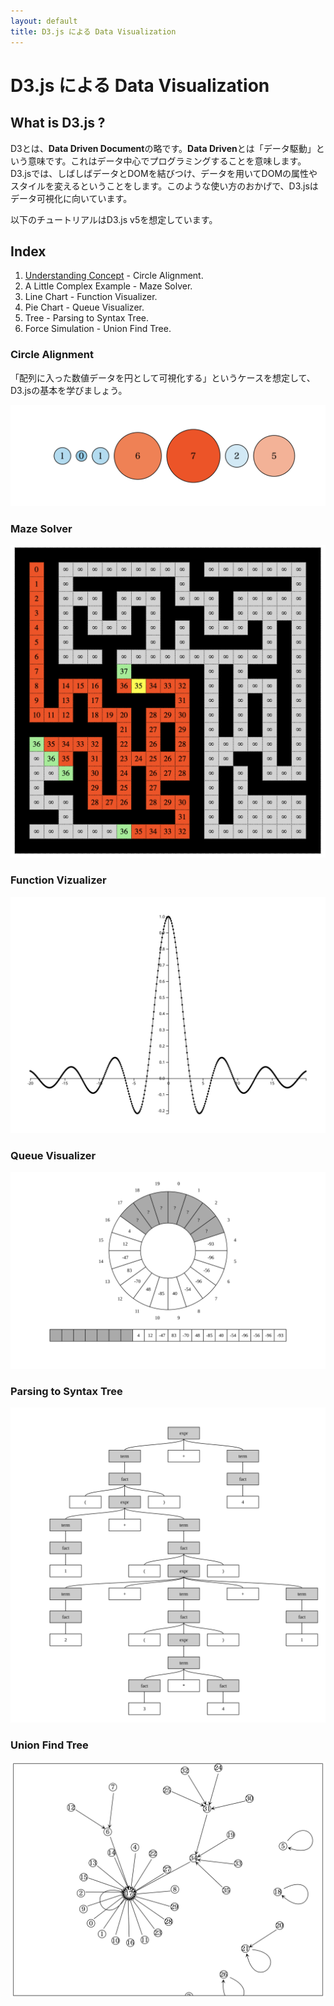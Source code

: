 ```yaml
---
layout: default
title: D3.js による Data Visualization
---
```


# D3.js による Data Visualization

## What is D3.js ?


D3とは、**Data Driven Document**の略です。**Data Driven**とは「データ駆動」という意味です。これはデータ中心でプログラミングすることを意味します。D3.jsでは、しばしばデータとDOMを結びつけ、データを用いてDOMの属性やスタイルを変えるということをします。このような使い方のおかげで、D3.jsはデータ可視化に向いています。

以下のチュートリアルはD3.js v5を想定しています。

## Index

1. [Understanding Concept](./Part01) - Circle Alignment.
2. A Little Complex Example - Maze Solver.
3. Line Chart - Function Visualizer.
4. Pie Chart - Queue Visualizer.
5. Tree - Parsing to Syntax Tree.
6. Force Simulation - Union Find Tree.



### Circle Alignment

「配列に入った数値データを円として可視化する」というケースを想定して、D3.jsの基本を学びましょう。

![center](img/circle_alignment.png)


### Maze Solver

![center w:500px](img/maze.png)


### Function Vizualizer

![center w:700px](img/sinc.svg)



### Queue Visualizer

![center](img/queue.svg)




### Parsing to Syntax Tree

![bg right:60% contain](img/parser.svg)




### Union Find Tree

![center w:700px](img/unionfind.png)
